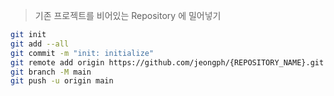 > 기존 프로젝트를 비어있는 Repository 에 밀어넣기

``` sh
git init
git add --all
git commit -m "init: initialize"
git remote add origin https://github.com/jeongph/{REPOSITORY_NAME}.git
git branch -M main
git push -u origin main
```
